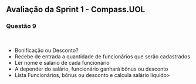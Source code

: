 <h2>Avaliação da Sprint 1 - Compass.UOL</h2>
<h3>Questão 9</h3>
<br>
<ul>
	<li>Bonificação ou Desconto?</li>
	<li>Recebe de entrada a quantidade de funcionários que serão cadastrados</li>
	<li>Ler nome e salário de cada funcionário</li>
	<li>A depender do salário, funcionário ganhará bônus ou desconto</li>
	<li>Lista Funcionários, bônus ou desconto e calcula salário líquido>
</ul>
